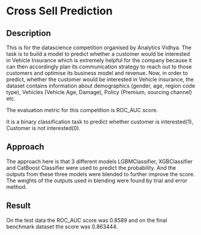 # Cross Sell Prediction

## **Description** 

This is for the datascience competition organised by Analytics Vidhya.
The task is to build a model to predict whether a customer would be interested in Vehicle Insurance which is extremely helpful for the company because it can then accordingly plan its communication strategy to reach out to those customers and optimise its business model and revenue. Now, in order to predict, whether the customer would be interested in Vehicle insurance, the dataset contains information about demographics (gender, age, region code type), Vehicles (Vehicle Age, Damage), Policy (Premium, sourcing channel) etc.

The evaluation metric for this competition is ROC_AUC score. 

It is a binary classification task to predict whether customer is interested(1), Customer is not interested(0).

## **Approach**

The approach here is that 3 different models LGBMClassifier, XGBClassifier and CatBoost Classifier were used to predict the probability. And the outputs from these three models were blended to further
 improve the score. The weights of the outputs used in blending were found by trial and error method. 
 
 ## **Result**
 
 On the test data the ROC_AUC score was 0.8589 and on the final benchmark dataset the score was 0.863444.
